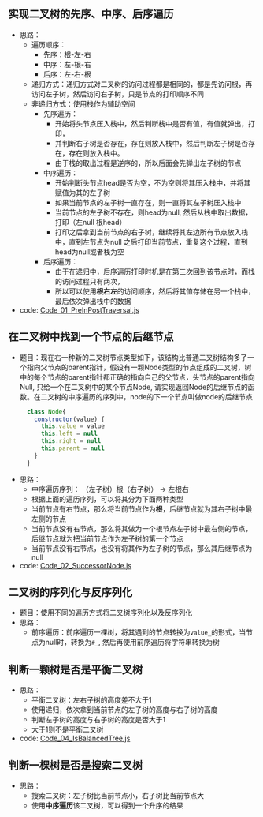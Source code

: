 ## 实现二叉树的先序、中序、后序遍历
- 思路：
    - 遍历顺序：
        - 先序：根-左-右
        - 中序：左-根-右
        - 后序：左-右-根
    - 递归方式：递归方式对二叉树的访问过程都是相同的，都是先访问根，再访问左子树，然后访问右子树，只是节点的打印顺序不同
    - 非递归方式：使用栈作为辅助空间
        - 先序遍历：
            - 开始将头节点压入栈中，然后判断栈中是否有值，有值就弹出，打印，
            - 并判断右子树是否存在，存在则放入栈中，然后判断左子树是否存在，存在则放入栈中。
            - 由于栈的取出过程是逆序的，所以后面会先弹出左子树的节点
        - 中序遍历：
            - 开始判断头节点head是否为空，不为空则将其压入栈中，并将其赋值为其的左子树
            - 如果当前节点的左子树一直存在，则一直将其左子树压入栈中
            - 当前节点的左子树不存在，则head为null, 然后从栈中取出数据，打印（左null 根head）
            - 打印之后拿到当前节点的右子树，继续将其左边所有节点放入栈中，直到左节点为null 之后打印当前节点，重复这个过程，直到head为null或者栈为空
        - 后序遍历：
            - 由于在递归中，后序遍历打印时机是在第三次回到该节点时，而栈的访问过程只有两次，
            - 所以可以使用**根右左**的访问顺序，然后将其值存储在另一个栈中，最后依次弹出栈中的数据
- code: [Code_01_PreInPostTraversal.js](Code_01_PreInPostTraversal.js)

## 在二叉树中找到一个节点的后继节点
- 题目：现在右一种新的二叉树节点类型如下，该结构比普通二叉树结构多了一个指向父节点的parent指针，假设有一颗Node类型的节点组成的二叉树，树中的每个节点的parent指针都正确的指向自己的父节点，头节点的parent指向Null, 只给一个在二叉树中的某个节点Node, 请实现返回Node的后继节点的函数。在二叉树的中序遍历的序列中，node的下一个节点叫做node的后继节点
    ```js
      class Node{
        constructor(value) {
          this.value = value
          this.left = null
          this.right = null
          this.parent = null
        }
      }
    ```
- 思路：
    - 中序遍历序列： （左子树）根（右子树） -> 左根右
    - 根据上面的遍历序列，可以将其分为下面两种类型
    - 当前节点有右节点，那么将当前节点作为**根**，后继节点就为其右子树中最左侧的节点
    - 当前节点没有右节点，那么将其做为一个根节点左子树中最右侧的节点，后继节点就为把当前节点作为左子树的第一个节点
    - 当前节点没有右节点，也没有将其作为左子树的节点，那么其后继节点为 null
- code: [Code_02_SuccessorNode.js](Code_02_SuccessorNode.js)

## 二叉树的序列化与反序列化
- 题目：使用不同的遍历方式将二叉树序列化以及反序列化
- 思路：
    - 前序遍历：前序遍历一棵树，将其遇到的节点转换为`value_`的形式，当节点为null时，转换为`#_`, 然后再使用前序遍历将字符串转换为树
    
    
## 判断一颗树是否是平衡二叉树
- 思路：
    - 平衡二叉树：左右子树的高度差不大于1
    - 使用递归，依次拿到当前节点的左子树的高度与右子树的高度
    - 判断左子树的高度与右子树的高度是否大于1
    - 大于1则不是平衡二叉树
- code: [Code_04_IsBalancedTree.js](Code_04_IsBalancedTree.js)

## 判断一棵树是否是搜索二叉树
- 思路：
    - 搜索二叉树：左子树比当前节点小，右子树比当前节点大
    - 使用**中序遍历**该二叉树，可以得到一个升序的结果
    
